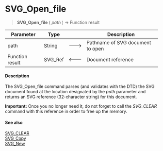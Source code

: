 # SVG_Open_file

>**SVG_Open_file** ( *path* ) -> Function result

| Parameter | Type |  | Description |
| --- | --- | --- | --- |
| path | String | &#x1F852; | Pathname of SVG document to open |
| Function result | SVG_Ref | &#x1F850; | Document reference |



#### Description 

The SVG\_Open\_file command parses (and validates with the DTD) the SVG document found at the location designated by the *path* parameter and returns an SVG reference (32-character string) for this document.

**Important:** Once you no longer need it, do not forget to call the *SVG\_CLEAR* command with this reference in order to free up the memory.

#### See also 

[SVG\_CLEAR](SVG%5FCLEAR.md)  
[SVG\_Copy](SVG%5FCopy.md)  
[SVG\_New](SVG%5FNew.md)  